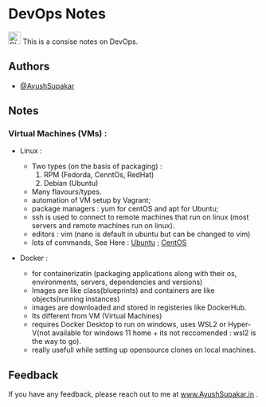 # DevOps Notes
<img src="https://raw.githubusercontent.com/Tarikul-Islam-Anik/Animated-Fluent-Emojis/master/Emojis/Smilies/Ghost.png" alt="Ghost" width="25" height="25" />
This is a consise notes on DevOps.


## Authors

- [@AyushSupakar](https://github.com/AyushSupakar)


## Notes

### Virtual Machines (VMs) :
- Linux : 
  - Two types (on the basis of packaging) :
    1. RPM (Fedorda, CenntOs, RedHat)
    2. Debian (Ubuntu)
  - Many flavours/types.
  - automation of VM setup by Vagrant;
  - package managers : yum for centOS and apt for Ubuntu;
  - ssh is used to connect to remote machines that run on linux (most servers and remote machines run on linux).
  - editors : vim (nano is default in ubuntu but can be changed to vim) 
  - lots of commands, See Here : [Ubuntu](https://www.hostinger.in/tutorials/linux-commands?utm_campaign=Generic-Tutorials-DSA|NT:Se|LO:IN-t5&utm_medium=ppc&gad_source=1&gclid=CjwKCAiAudG5BhAREiwAWMlSjP87TAXRsisLVETavNdBgD-v9SE1O655773CF5Omp99pfL5XTGce5RoC4zIQAvD_BwE) ; [CentOS](https://www.openlogic.com/blog/centos-commands-cheat-sheet)

- Docker :
  - for containerizatin (packaging applications along with their os, environments, servers, dependencies and versions)
  - Images are like class(blueprints) and containers are like objects(running instances)
  - images are downloaded and stored in registeries like DockerHub.
  - Its different from VM (Virtual Machines)
  - requires Docker Desktop to run on windows, uses WSL2 or Hyper-V(not available for windows 11 home + its not reccomended : wsl2 is the way to go).
  - really usefull while setting up opensource clones on local machines.





## Feedback

If you have any feedback, please reach out to me at www.AyushSupakar.in .


